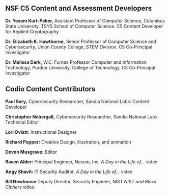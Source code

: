 ## NSF C5 Content and Assessment Developers
     
 **Dr. Yesem Kurt-Peker,** Assistant Professor of Computer Science, Columbus State University, TSYS School of Computer Science. C5 Content Developer for Applied Cryptography
 
 **Dr. Elizabeth K. Hawthorne,** Senior Professor of Computer Science and Cybersecurity, Union County College, STEM Division. C5 Co-Principal Investigator
  
  **Dr. Melissa Dark,** W.C. Furnas Professor Computer and Information Technology, Purdue University, College of Technology. C5 Co-Principal Investigator
  
 
  
  ## Codio Content Contributors
  
  **Paul Sery,** Cybersecurity Researcher, Sandia National Labs: Content Developer

  **Christopher Nebergall,** Cybersecurity Researcher, Sandia National Labs Technical Editor 
  
  **Lori Oviatt:** Instructional Designer
  
  **Richard Pepper:** Creative Design, illustration, and animation
  
  **Devon Musgrave:** Editor
  
  **Raven Alder:** Principal Engineer, Nexum, Inc. *A Day in the Life of...* video
  
  **Angy Shavit:** IT Security Auditor,  *A Day in the Life of...* video
  
  **Bill Newhouse** Deputy Director, Security Engineer, NIST *NIST and Block Ciphers* video
  

  
